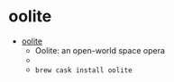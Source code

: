 # oolite
- [oolite](http://www.oolite.org/)
  -  Oolite: an open-world space opera
  - 
  - `brew cask install oolite`
